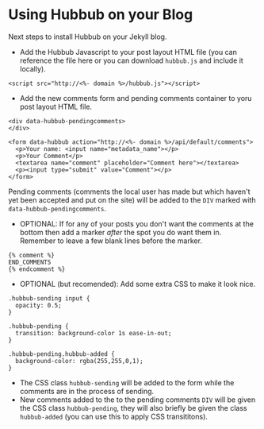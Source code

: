 Using Hubbub on your Blog
=========================

Next steps to install Hubbub on your Jekyll blog.

 * Add the Hubbub Javascript to your post layout HTML file (you can
   reference the file here or you can download `hubbub.js` and include
   it locally).

```
<script src="http://<%- domain %>/hubbub.js"></script>
```

 * Add the new comments form and pending comments container to yoru post layout HTML file.

```
<div data-hubbub-pendingcomments>
</div>

<form data-hubbub action="http://<%- domain %>/api/default/comments">
  <p>Your name: <input name="metadata_name"></p>
  <p>Your Comment</p>
  <textarea name="comment" placeholder="Comment here"></textarea>
  <p><input type="submit" value="Comment"></p>
</form>
```

Pending comments (comments the local user has made but which haven't
yet been accepted and put on the site) will be added to the `DIV`
marked with `data-hubbub-pendingcomments`.

 * OPTIONAL: If for any of your posts you don't want the comments at
   the bottom then add a marker *after* the spot you do want them in.
   Remember to leave a few blank lines before the marker.

```
{% comment %}
END_COMMENTS
{% endcomment %}
```

 * OPTIONAL (but recomended): Add some extra CSS to make it look nice.

```
.hubbub-sending input {
  opacity: 0.5; 
}

.hubbub-pending {
  transition: background-color 1s ease-in-out;
}

.hubbub-pending.hubbub-added {
  background-color: rgba(255,255,0,1);
}
```

   - The CSS class `hubbub-sending` will be added to the form while
     the comments are in the process of sending.
   - New comments added to the to the pending comments `DIV` will be
     given the CSS class `hubbub-pending`, they will also briefly be
     given the class `hubbub-added` (you can use this to apply CSS
     transititons).
